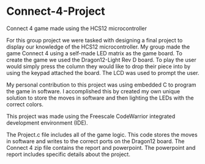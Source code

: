 # Connect-4-Project
Connect 4 game made using the HCS12 microcontroller

For this group project we were tasked with designing a final project to display our knowledge of the HCS12 microcontroller. My group made the game Connect 4 using a self-made LED matrix as the game board. To create the game we used the Dragon12-Light Rev D board. To play the user would simply press the column they would like to drop their piece into by using the keypad attached the board. The LCD was used to prompt the user.

My personal contribution to this project was using embedded C to program the game in software. I accomplished this by created my own unique solution to store the moves in software and then lighting the LEDs with the correct colors.

This project was made using the Freescale CodeWarrior integrated development environment (IDE). 

The Project.c file includes all of the game logic. This code stores the moves in software and writes to the correct ports on the Dragon12 board. The Connect 4 zip file contains the report and powerpoint. The powerpoint and report includes specific details about the project. 
